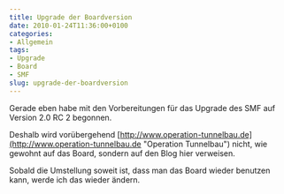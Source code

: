```yaml
---
title: Upgrade der Boardversion       
date: 2010-01-24T11:36:00+0100
categories:
- Allgemein
tags:
- Upgrade
- Board
- SMF
slug: upgrade-der-boardversion
---
```

Gerade eben habe mit den Vorbereitungen für das Upgrade des SMF auf Version 2.0 RC 2 begonnen.

Deshalb wird vorübergehend [http://www.operation-tunnelbau.de](http://www.operation-tunnelbau.de "Operation Tunnelbau") nicht, wie gewohnt auf das Board, sondern auf den Blog hier verweisen.

Sobald die Umstellung soweit ist, dass man das Board wieder benutzen kann, werde ich das wieder ändern.